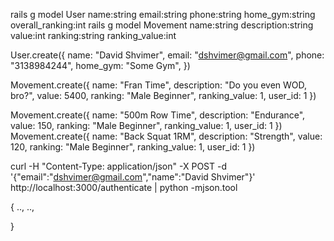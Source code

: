 rails g model User name:string email:string phone:string home_gym:string overall_ranking:int
rails g model Movement name:string description:string value:int ranking:string ranking_value:int


User.create({
    name: "David Shvimer",
    email: "dshvimer@gmail.com",
    phone: "3138984244",
    home_gym: "Some Gym",
})

Movement.create({
    name: "Fran Time",
    description: "Do you even WOD, bro?",
    value: 5400,
    ranking: "Male Beginner",
    ranking_value: 1,
    user_id: 1
    })

Movement.create({
    name: "500m Row Time",
    description: "Endurance",
    value: 150,
    ranking: "Male Beginner",
    ranking_value: 1,
    user_id: 1
    })
Movement.create({
    name: "Back Squat 1RM",
    description: "Strength",
    value: 120,
    ranking: "Male Beginner",
    ranking_value: 1,
    user_id: 1
    })


curl -H "Content-Type: application/json" -X POST -d '{"email":"dshvimer@gmail.com","name":"David Shvimer"}' http://localhost:3000/authenticate | python -mjson.tool

{
    ..,
    ..,

}
